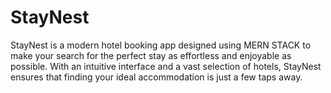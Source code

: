 # StayNest
StayNest is a modern hotel booking app designed using MERN STACK to make your search for the perfect stay as effortless and enjoyable as possible. With an intuitive interface and a vast selection of hotels, StayNest ensures that finding your ideal accommodation is just a few taps away.
